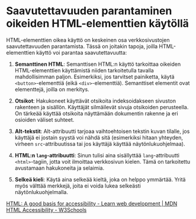 # Saavutettavuuden parantaminen oikeiden HTML-elementtien käytöllä

HTML-elementtien oikea käyttö on keskeinen osa verkkosivustojen saavutettavuuden parantamista. Tässä on joitakin tapoja, joilla HTML-elementtien käyttö voi parantaa saavutettavuutta:

1. **Semanttinen HTML**: Semanttisen HTML:n käyttö tarkoittaa oikeiden HTML-elementtien käyttämistä niiden tarkoitetulla tavalla mahdollisimman paljon. Esimerkiksi, jos tarvitset painiketta, käytä `<button>`-elementtiä (eikä `<div>`-elementtiä). Semanttiset elementit ovat elementtejä, joilla on merkitys.

2. **Otsikot**: Hakukoneet käyttävät otsikoita indeksoidakseen sivuston rakenteen ja sisällön. Käyttäjät silmäilevät sivuja otsikoiden perusteella. On tärkeää käyttää otsikoita näyttämään dokumentin rakenne ja eri osioiden väliset suhteet.

3. **Alt-tekstit**: Alt-attribuutti tarjoaa vaihtoehtoisen tekstin kuvan tilalle, jos käyttäjä ei jostain syystä voi nähdä sitä (esimerkiksi hitaan yhteyden, virheen `src`-attribuutissa tai jos käyttäjä käyttää näytönlukuohjelmaa).

4. **HTML:n `lang`-attribuutti**: Sinun tulisi aina sisällyttää `lang`-attribuutti `<html>`-tagiin, jotta voit ilmoittaa verkkosivun kielen. Tämä on tarkoitettu avustamaan hakukoneita ja selaimia.

5. **Selkeä kieli**: Käytä aina selkeää kieltä, joka on helppo ymmärtää. Yritä myös välttää merkkejä, joita ei voida lukea selkeästi näytönlukuohjelmalla.

[HTML: A good basis for accessibility - Learn web development | MDN](https://developer.mozilla.org/en-US/docs/Learn/Accessibility/HTML)
[HTML Accessibility - W3Schools](https://www.w3schools.com/html/html_accessibility.asp)
